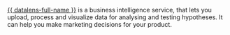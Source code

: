 [{{ datalens-full-name }}](../../datalens/concepts/index.md) is a business intelligence service, that lets you upload, process and visualize data for analysing and testing hypotheses. It can help you make marketing decisions for your product.

